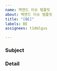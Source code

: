 ```yaml
---
name: 백엔드 이슈 템플릿
about: 백엔드 이슈 템플릿
title: "[BE]"
labels: BE
assignees: t1dmlgus

---
```


### Subject


### Detail
